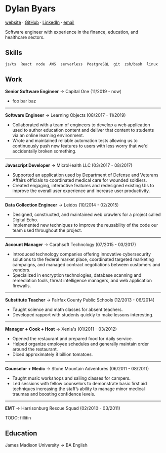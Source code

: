 # Dylan Byars

[website](https://dylanbyars.com) · [GitHub](https://github.com/dylanbyars) · [LinkedIn](https://www.linkedin.com/in/dylanbyars/) · [email](mailto:dylan@dylanbyars.com)

Software engineer with experience in the finance, education, and healthcare sectors.

## Skills

```
js/ts  React  node  AWS  serverless  PostgreSQL  git  zsh/bash  linux
```

## Work

**Senior Software Engineer** → Capital One (11/2019 - now)

- foo bar baz

---

**Software Engineer** → Learning Objects (08/2017 - 11/2019)

- Collaborated with a team of engineers to develop a web application used to author education content and deliver that content to students via an online learning environment.
- Wrote and maintained reliable automation tests allowing us to continuously push new features to users with less worry that we'd accidentally broken something.

---

**Javascript Developer** → MicroHealth LLC (03/2017 - 08/2017)

- Supported an application used by Department of Defense and Veterans Affairs officials to coordinated medical care for wounded soldiers.
- Created engaging, interactive features and redesigned existing UIs to improve the overall user experience and increase user productivity.

---

**Data Collection Engineer** → Leidos (10/2014 - 02/2015)

- Designed, constructed, and maintained web crawlers for a project called Digital Echo.
- Implemented new techniques to improve the reusability of the code our team used throughout the project.

---

**Account Manager** → Carahsoft Technology (07/2015 - 03/2017)

- Introduced technology companies offering innovative cybersecurity solutions to the federal market place, coordinated targeted marketing campaigns, and managed contract negotiations between customers and vendors.
- Specialized in encryption technologies, database scanning and remediation tools, threat intelligence managers, and web application firewalls.

---

**Substitute Teacher** → Fairfax County Public Schools (12/2013 - 06/2014)

- Taught science and math classes for absent teachers.
- Developed rapport with students quickly to make lessons interesting.

---

**Manager + Cook + Host** → Xenia's (01/2011 - 03/2012)

- Opened the restaurant and prepared food for daily service.
- Helped organize employee schedules and generally maintain order around the restaurant.
- Diced approximately 8 billion tomatoes.

---

**Counselor + Medic** → Stone Mountain Adventures (06/2011 - 08/2011)

- Taught music workshops and sailing classes for campers.
- Led sessions with fellow counselors to demonstrate basic first aid techniques increasing the staff’s ability to manage minor medical traumas and boosting confidence levels.

---

**EMT** → Harrisonburg Rescue Squad (02/2010 - 03/2011)

TODO: fillitin

## Education

James Madison University → BA English
